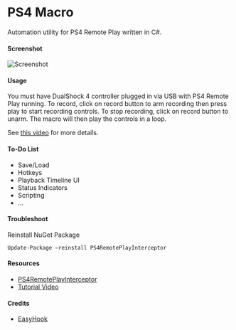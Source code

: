 # PS4 Macro

Automation utility for PS4 Remote Play written in C#.

#### Screenshot

![Screenshot](https://raw.githubusercontent.com/komefai/PS4Macro/master/Screenshot.png)

#### Usage

You must have DualShock 4 controller plugged in via USB with PS4 Remote Play running. To record, click on record button to arm recording then press play to start recording controls. To stop recording, click on record button to unarm. The macro will then play the controls in a loop.

See [this video](https://youtu.be/txI9AOEAk58) for more details.

#### To-Do List

- Save/Load
- Hotkeys
- Playback Timeline UI
- Status Indicators
- Scripting
- ...

#### Troubleshoot

Reinstall NuGet Package

```
Update-Package –reinstall PS4RemotePlayInterceptor
```

#### Resources

- [PS4RemotePlayInterceptor](https://github.com/komefai/PS4RemotePlayInterceptor)
- [Tutorial Video](https://youtu.be/txI9AOEAk58)

#### Credits

- [EasyHook](https://easyhook.github.io/)
